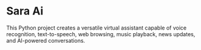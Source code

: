 # Sara Ai
 This Python project creates a versatile virtual assistant capable of voice recognition, text-to-speech, web browsing, music playback, news updates, and AI-powered conversations.
